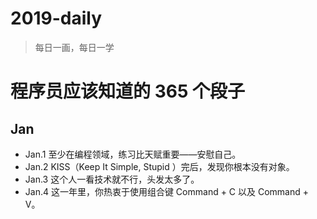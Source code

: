 # 2019-daily

> 每日一画，每日一学

# 程序员应该知道的 365 个段子

## Jan

 - Jan.1 至少在编程领域，练习比天赋重要——安慰自己。
 - Jan.2 KISS（Keep It Simple, Stupid ）完后，发现你根本没有对象。
 - Jan.3 这个人一看技术就不行，头发太多了。
 - Jan.4 这一年里，你热衷于使用组合键 Command + C 以及 Command + V。
